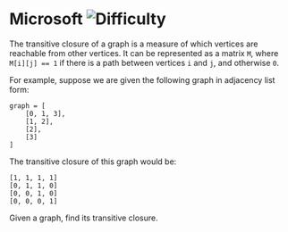 # Microsoft ![Difficulty](https://img.shields.io/badge/-EASY-green)
	
The transitive closure of a graph is a measure of which vertices are reachable from other vertices. It can be represented as a matrix `M`, where `M[i][j] == 1` if there is a path between vertices `i` and `j`, and otherwise `0`.
	
For example, suppose we are given the following graph in adjacency list form:
	
```
graph = [
    [0, 1, 3],
    [1, 2],
    [2],
    [3]
]
```
	
The transitive closure of this graph would be:
	
```
[1, 1, 1, 1]
[0, 1, 1, 0]
[0, 0, 1, 0]
[0, 0, 0, 1]
```
	
Given a graph, find its transitive closure.
	
